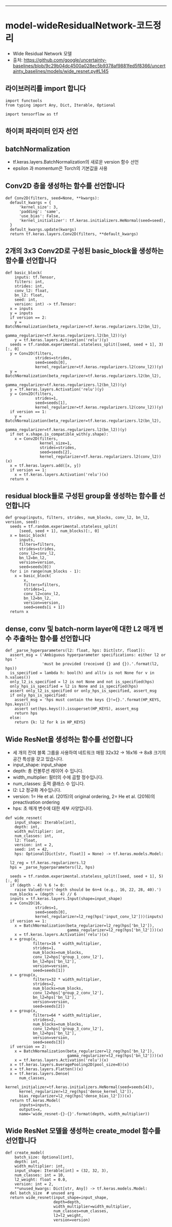 ------------------------------------------------------------------
# model-wideResidualNetwork-코드정리
* Wide Residual Network 모델
* 출처: https://github.com/google/uncertainty-baselines/blob/9c29b04dc4500a028ec5b9378af9881fed5f8366/uncertainty_baselines/models/wide_resnet.py#L145
## 라이브러리를 import 합니다
```
import functools
from typing import Any, Dict, Iterable, Optional

import tensorflow as tf
```
## 하이퍼 파라미터 인자 선언
## batchNormalization
* tf.keras.layers.BatchNormalization의 새로운 version 함수 선언
* epsilon 과 momentum은 Torch의 기본값을 사용
## Conv2D 층을 생성하는 함수를 선언합니다
```
def Conv2D(filters, seed=None, **kwargs):
  default_kwargs = {
      'kernel_size': 3,
      'padding': 'same',
      'use_bias': False,
      'kernel_initializer': tf.keras.initializers.HeNormal(seed=seed),
  }
  default_kwargs.update(kwargs)
  return tf.keras.layers.Conv2D(filters, **default_kwargs)
```
## 2개의 3x3 Conv2D로 구성된 basic_block을 생성하는 함수를 선언합니다
```
def basic_block(
    inputs: tf.Tensor,
    filters: int,
    strides: int,
    conv_l2: float,
    bn_l2: float,
    seed: int,
    version: int) -> tf.Tensor:
  x = inputs
  y = inputs
  if version == 2:
    y = BatchNormalization(beta_regularizer=tf.keras.regularizers.l2(bn_l2),
                           gamma_regularizer=tf.keras.regularizers.l2(bn_l2))(y)
    y = tf.keras.layers.Activation('relu')(y)
  seeds = tf.random.experimental.stateless_split([seed, seed + 1], 3)[:, 0]
  y = Conv2D(filters,
             strides=strides,
             seed=seeds[0],
             kernel_regularizer=tf.keras.regularizers.l2(conv_l2))(y)
  y = BatchNormalization(beta_regularizer=tf.keras.regularizers.l2(bn_l2),
                         gamma_regularizer=tf.keras.regularizers.l2(bn_l2))(y)
  y = tf.keras.layers.Activation('relu')(y)
  y = Conv2D(filters,
             strides=1,
             seed=seeds[1],
             kernel_regularizer=tf.keras.regularizers.l2(conv_l2))(y)
  if version == 1:
    y = BatchNormalization(beta_regularizer=tf.keras.regularizers.l2(bn_l2),
                           gamma_regularizer=tf.keras.regularizers.l2(bn_l2))(y)
  if not x.shape.is_compatible_with(y.shape):
    x = Conv2D(filters,
               kernel_size=1,
               strides=strides,
               seed=seeds[2],
               kernel_regularizer=tf.keras.regularizers.l2(conv_l2))(x)
  x = tf.keras.layers.add([x, y])
  if version == 1:
    x = tf.keras.layers.Activation('relu')(x)
  return x
```
## residual block들로 구성된 group을 생성하는 함수를 선언합니다
```
def group(inputs, filters, strides, num_blocks, conv_l2, bn_l2, version, seed):
  seeds = tf.random.experimental.stateless_split(
      [seed, seed + 1], num_blocks)[:, 0]
  x = basic_block(
      inputs,
      filters=filters,
      strides=strides,
      conv_l2=conv_l2,
      bn_l2=bn_l2,
      version=version,
      seed=seeds[0])
  for i in range(num_blocks - 1):
    x = basic_block(
        x,
        filters=filters,
        strides=1,
        conv_l2=conv_l2,
        bn_l2=bn_l2,
        version=version,
        seed=seeds[i + 1])
  return x
```
## dense, conv 및 batch-norm layer에 대한 L2 매개 변수 추출하는 함수를 선언합니다
```
def _parse_hyperparameters(l2: float, hps: Dict[str, float]):
  assert_msg = ('Ambiguous hyperparameter specifications: either l2 or hps '
                'must be provided (received {} and {}).'.format(l2, hps))
  is_specified = lambda h: bool(h) and all(v is not None for v in h.values())
  only_l2_is_specified = l2 is not None and not is_specified(hps)
  only_hps_is_specified = l2 is None and is_specified(hps)
  assert only_l2_is_specified or only_hps_is_specified, assert_msg
  if only_hps_is_specified:
    assert_msg = 'hps must contain the keys {}!={}.'.format(HP_KEYS, hps.keys())
    assert set(hps.keys()).issuperset(HP_KEYS), assert_msg
    return hps
  else:
    return {k: l2 for k in HP_KEYS}
```
## Wide ResNet을 생성하는 함수를 선언합니다
* 세 개의 잔여 블록 그룹을 사용하여 네트워크 매핑 32x32 -> 16x16 -> 8x8 크기의 공간 특성을 갖고 있습니다.
* input_shape: input_shape
* depth: 총 컨볼루션 레이어 수 입니다.
* width_multiplier: 필터의 수에 곱할 정수입니다.
* num_classes: 출력 클래스 수 입니다.
* l2: L2 정규화 계수입니다.
* version: 1= He et al. (2015)의 original ordering, 2= He et al. (2016)의 preactivation ordering
* hps: 초 매개 변수에 대한 세부 사양입니다.
```
def wide_resnet(
    input_shape: Iterable[int],
    depth: int,
    width_multiplier: int,
    num_classes: int,
    l2: float,
    version: int = 2,
    seed: int = 42,
    hps: Optional[Dict[str, float]] = None) -> tf.keras.models.Model:

  l2_reg = tf.keras.regularizers.l2
  hps = _parse_hyperparameters(l2, hps)

  seeds = tf.random.experimental.stateless_split([seed, seed + 1], 5)[:, 0]
  if (depth - 4) % 6 != 0:
    raise ValueError('depth should be 6n+4 (e.g., 16, 22, 28, 40).')
  num_blocks = (depth - 4) // 6
  inputs = tf.keras.layers.Input(shape=input_shape)
  x = Conv2D(16,
             strides=1,
             seed=seeds[0],
             kernel_regularizer=l2_reg(hps['input_conv_l2']))(inputs)
  if version == 1:
    x = BatchNormalization(beta_regularizer=l2_reg(hps['bn_l2']),
                           gamma_regularizer=l2_reg(hps['bn_l2']))(x)
    x = tf.keras.layers.Activation('relu')(x)
  x = group(x,
            filters=16 * width_multiplier,
            strides=1,
            num_blocks=num_blocks,
            conv_l2=hps['group_1_conv_l2'],
            bn_l2=hps['bn_l2'],
            version=version,
            seed=seeds[1])
  x = group(x,
            filters=32 * width_multiplier,
            strides=2,
            num_blocks=num_blocks,
            conv_l2=hps['group_2_conv_l2'],
            bn_l2=hps['bn_l2'],
            version=version,
            seed=seeds[2])
  x = group(x,
            filters=64 * width_multiplier,
            strides=2,
            num_blocks=num_blocks,
            conv_l2=hps['group_3_conv_l2'],
            bn_l2=hps['bn_l2'],
            version=version,
            seed=seeds[3])
  if version == 2:
    x = BatchNormalization(beta_regularizer=l2_reg(hps['bn_l2']),
                           gamma_regularizer=l2_reg(hps['bn_l2']))(x)
    x = tf.keras.layers.Activation('relu')(x)
  x = tf.keras.layers.AveragePooling2D(pool_size=8)(x)
  x = tf.keras.layers.Flatten()(x)
  x = tf.keras.layers.Dense(
      num_classes,
      kernel_initializer=tf.keras.initializers.HeNormal(seed=seeds[4]),
      kernel_regularizer=l2_reg(hps['dense_kernel_l2']),
      bias_regularizer=l2_reg(hps['dense_bias_l2']))(x)
  return tf.keras.Model(
      inputs=inputs,
      outputs=x,
      name='wide_resnet-{}-{}'.format(depth, width_multiplier))
```
## Wide ResNet 모델을 생성하는 create_model 함수를 선언합니다
```
def create_model(
    batch_size: Optional[int],
    depth: int,
    width_multiplier: int,
    input_shape: Iterable[int] = (32, 32, 3),
    num_classes: int = 10,
    l2_weight: float = 0.0,
    version: int = 2,
    **unused_kwargs: Dict[str, Any]) -> tf.keras.models.Model:
  del batch_size  # unused arg
  return wide_resnet(input_shape=input_shape,
                     depth=depth,
                     width_multiplier=width_multiplier,
                     num_classes=num_classes,
                     l2=l2_weight,
                     version=version)
```
